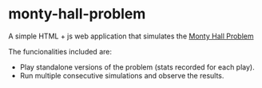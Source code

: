 # monty-hall-problem

A simple HTML + js web application that simulates the <a target="_blank" href="https://en.wikipedia.org/wiki/Monty_Hall_problem">Monty Hall Problem</a>

The funcionalities included are:
* Play standalone versions of the problem (stats recorded for each play).
* Run multiple consecutive simulations and observe the results.
